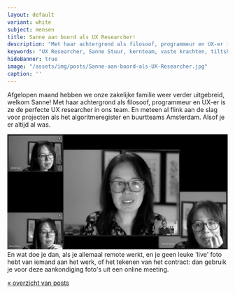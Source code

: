 ```yaml
---
layout: default
variant: white
subject: mensen
title: Sanne aan boord als UX Researcher!
description: "Met haar achtergrond als filosoof, programmeur en UX-er is ze de perfecte UX researcher in ons team."
keywords: "UX Researcher, Sanne Stuur, kernteam, vaste krachten, tiltshift, vacature"
hideBanner: true
image: "/assets/img/posts/Sanne-aan-boord-als-UX-Researcher.jpg"
caption: ''
---
```

Afgelopen maand hebben we onze zakelijke familie weer verder uitgebreid, welkom Sanne! Met haar achtergrond als filosoof, programmeur en UX-er is ze de perfecte UX researcher in ons team. En meteen al flink aan de slag voor projecten als het algoritmeregister en buurtteams Amsterdam. Alsof je er altijd al was. 

<div class="article-image">
    <img src="/assets/img/posts/Sanne-aan-boord-als-UX-Researcher.jpg">
</div>
En wat doe je dan, als je allemaal remote werkt, en je geen leuke 'live' foto hebt van iemand aan het werk, of het tekenen van het contract: dan gebruik je voor deze aankondiging foto's uit een online meeting.

[« overzicht van posts](/posts/)
